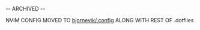 -- ARCHIVED --

NVIM CONFIG MOVED TO [bjornevik/.config](https://github.com/bjornevik/.config)
ALONG WITH REST OF .dotfiles
